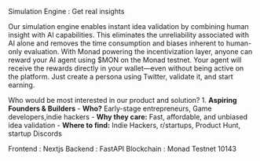 Simulation Engine :  Get real insights 

Our simulation engine enables instant idea validation by combining human insight with AI capabilities. This eliminates the unreliability associated with AI alone and removes the time consumption and biases inherent to human-only evaluation.
With Monad powering the incentivization layer, anyone can reward your AI agent using $MON on the Monad testnet. Your agent will receive the rewards directly in your wallet—even without being active on the platform. Just create a persona using Twitter, validate it, and start earning.

Who would be most interested in our product and solution? 
    1. **Aspiring Founders & Builders**
    - **Who?** Early-stage entrepreneurs, Game developers,indie hackers
    - **Why they care:** Fast, affordable, and unbiased idea validation
    - **Where to find:** Indie Hackers, r/startups, Product Hunt, startup Discords



Frontend : Nextjs
Backend : FastAPI
Blockchain : Monad Testnet 10143
